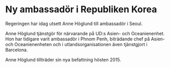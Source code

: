 # Ny ambassadör i Republiken Korea

Regeringen har idag utsett Anne Höglund till ambassadör i Seoul.

Anne Höglund tjänstgör för närvarande på UD:s Asien- och Oceanienenhet. Hon har tidigare varit ambassadör i Phnom Penh, biträdande chef på Asien- och Oceanienenheten och i utlandsorganisationen även tjänstgjort i Barcelona.

Anne Höglund tillträder sin nya befattning hösten 2015.
